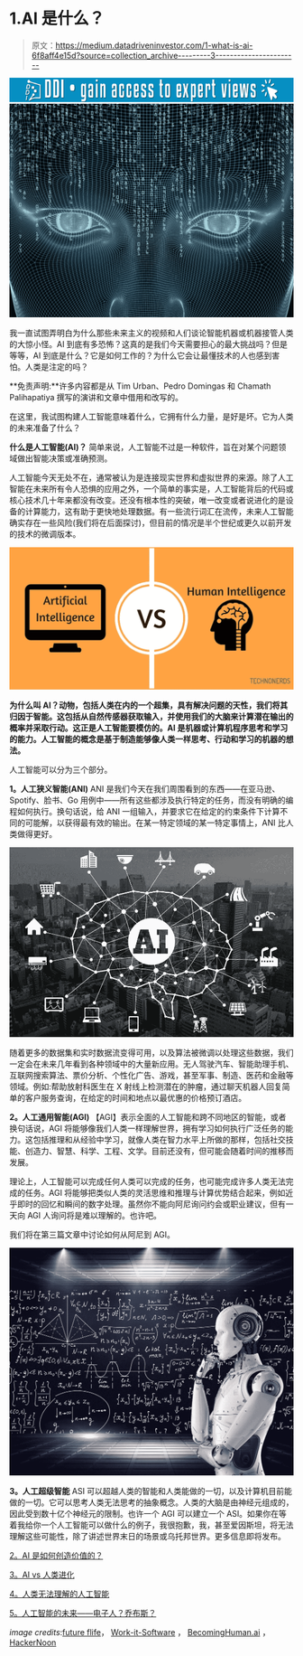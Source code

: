 # 1.AI 是什么？

> 原文：<https://medium.datadriveninvestor.com/1-what-is-ai-6f8aff4e15d?source=collection_archive---------3----------------------->

[![](img/c67bb6244e891913febbc6f9ea9f1451.png)](http://www.track.datadriveninvestor.com/1B9E)![](img/6e6f6935877abbfccf5090ce640cbeea.png)

我一直试图弄明白为什么那些未来主义的视频和人们谈论智能机器或机器接管人类的大惊小怪。AI 到底有多恐怖？这真的是我们今天需要担心的最大挑战吗？但是等等，AI 到底是什么？它是如何工作的？为什么它会让最懂技术的人也感到害怕。人类是注定的吗？

**免责声明:**许多内容都是从 Tim Urban、Pedro Domingas 和 Chamath Palihapatiya 撰写的演讲和文章中借用和改写的。

在这里，我试图构建人工智能意味着什么，它拥有什么力量，是好是坏。它为人类的未来准备了什么？

**什么是人工智能(AI)？**
简单来说，人工智能不过是一种软件，旨在对某个问题领域做出智能决策或准确预测。

人工智能今天无处不在，通常被认为是连接现实世界和虚拟世界的来源。除了人工智能在未来所有令人恐惧的应用之外，一个简单的事实是，人工智能背后的代码或核心技术几十年来都没有改变。还没有根本性的突破，唯一改变或者说进化的是设备的计算能力，这有助于更快地处理数据。有一些流行词汇在流传，未来人工智能确实存在一些风险(我们将在后面探讨)，但目前的情况是半个世纪或更久以前开发的技术的微调版本。

![](img/bcd025cb502281a94526f0dfc455dddc.png)

**为什么叫 AI？动物，包括人类在内的一个超集，具有解决问题的天性，我们将其归因于智能。这包括从自然传感器获取输入，并使用我们的大脑来计算潜在输出的概率并采取行动。这正是人工智能要模仿的。AI 是机器或计算机程序思考和学习的能力。人工智能的概念是基于制造能够像人类一样思考、行动和学习的机器的想法。**

人工智能可以分为三个部分。

**1。人工狭义智能(ANI)**
ANI 是我们今天在我们周围看到的东西——在亚马逊、Spotify、脸书、Go 用例中——所有这些都涉及执行特定的任务，而没有明确的编程如何执行。换句话说，给 ANI 一组输入，并要求它在给定的约束条件下计算不同的可能解，以获得最有效的输出。在某一特定领域的某一特定事情上，ANI 比人类做得更好。

![](img/b463b1eac3d27aeeaa50ef296d059dc1.png)

随着更多的数据集和实时数据流变得可用，以及算法被微调以处理这些数据，我们一定会在未来几年看到各种领域中的大量新应用。无人驾驶汽车、智能助理手机、互联网搜索算法、票价分析、个性化广告、游戏，甚至军事、制造、医药和金融等领域。例如:帮助放射科医生在 X 射线上检测潜在的肿瘤，通过聊天机器人回复简单的客户服务查询，在给定的时间和地点以最优惠的价格预订酒店。

**2。人工通用智能(AGI)**
【AGI】表示全面的人工智能和跨不同地区的智能，或者换句话说，AGI 将能够像我们人类一样理解世界，拥有学习如何执行广泛任务的能力。这包括推理和从经验中学习，就像人类在智力水平上所做的那样，包括社交技能、创造力、智慧、科学、工程、文学。目前还没有，但可能会随着时间的推移而发展。

理论上，人工智能可以完成任何人类可以完成的任务，也可能完成许多人类无法完成的任务。AGI 将能够把类似人类的灵活思维和推理与计算优势结合起来，例如近乎即时的回忆和瞬间的数字处理。虽然你不能向阿尼询问约会或职业建议，但有一天向 AGI 人询问将是难以理解的。也许吧。

我们将在第三篇文章中讨论如何从阿尼到 AGI。

![](img/e4f5cf3c04fa89ae4bd1a978e389bdb8.png)

**3。人工超级智能**
ASI 可以超越人类的智能和人类能做的一切，以及计算机目前能做的一切。它可以思考人类无法思考的抽象概念。人类的大脑是由神经元组成的，因此受到数十亿个神经元的限制。也许一个 AGI 可以建立一个 ASI。如果你在等着我给你一个人工智能可以做什么的例子，我很抱歉，我，甚至爱因斯坦，将无法理解这些可能性，除了讲述世界末日的场景或乌托邦世界。更多信息即将发布。

[2。AI 是如何创造价值的？](https://medium.com/datadriveninvestor/2-how-does-ai-create-value-a0f352167c83)

[3。AI vs 人类进化](https://medium.com/datadriveninvestor/3-ai-vs-human-evolution-a778c49896ac)

[4。人类无法理解的人工智能](https://medium.com/datadriveninvestor/4-ai-beyond-human-comprehension-1ec7125b71b)

[5。人工智能的未来——电子人？乔布斯？](https://medium.com/@arvindvairavan/5-future-of-ai-cyborgs-jobs-1b67eeb7400d)

*image credits*:[future flife](https://futureoflife.org/background/benefits-risks-of-artificial-intelligence/)， [Work-it-Software](http://www.workit-software.com/2018/06/02/machine-vs-human-artificial-yes-intelligence-no/) ， [BecomingHuman.ai](https://becominghuman.ai/what-is-artificial-intelligence-ai-4bde325e5462) ， [HackerNoon](https://hackernoon.com/blockchain-artificial-general-intelligence-benefit-humanity-230e213cae12)
